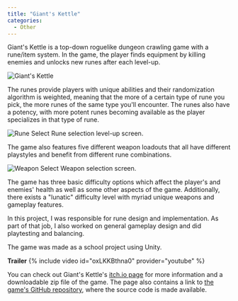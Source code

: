 ```yaml
---
title: "Giant's Kettle"
categories:
  - Other
---
```


Giant's Kettle is a top-down roguelike dungeon crawling game with a rune/item system. In the game, the player finds equipment by killing enemies and unlocks new runes after each level-up.

![Giant's Kettle]({{site.url}}{{site.baseurl}}/assets/images/giants-kettle.png)

The runes provide players with unique abilities and their randomization algorithm is weighted, meaning that the more of a certain type of rune you pick, the more runes of the same type you'll encounter. The runes also have a potency, with more potent runes becoming available as the player specializes in that type of rune.

![Rune Select]({{site.url}}{{site.baseurl}}/assets/images/gk-runes.png)
Rune selection level-up screen.

The game also features five different weapon loadouts that all have different playstyles and benefit from different rune combinations.

![Weapon Select]({{site.url}}{{site.baseurl}}/assets/images/gk-weapons.png)
Weapon selection screen.

The game has three basic difficulty options which affect the player's and enemies' health as well as some other aspects of the game. Additionally, there exists a "lunatic" difficulty level with myriad unique weapons and gameplay features.

In this project, I was responsible for rune design and implementation. As part of that job, I also worked on general gameplay design and did playtesting and balancing.

The game was made as a school project using Unity.

**Trailer**
{% include video id="oxLKKBthna0" provider="youtube" %}

You can check out Giant's Kettle's [itch.io page][website] for more information and a downloadable zip file of the game. The page also contains a link to [the game's GitHub repository][github], where the source code is made available.

[website]: https://hunnydragon.itch.io/giants-kettle
[github]: https://github.com/JoaLampela/Giants-Kettle
